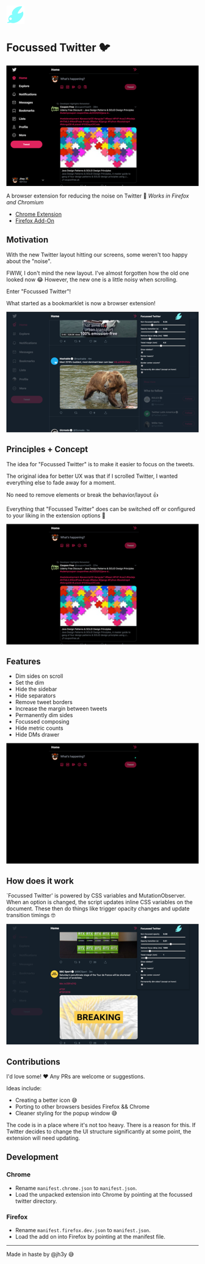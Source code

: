 ![focussed twitter logo](src/focussed-twitter/icons/focussed_twitter_48.png)
# Focussed Twitter 🐦

![potential](src/screenshots/showing-sides.png)

A browser extension for reducing the noise on Twitter 🙌
_Works in Firefox and Chromium_

- [Chrome Extension](https://chrome.google.com/webstore/detail/focussed-twitter/efldegaojlekkkoegoeakkgknaagjeoj)
- [Firefox Add-On](https://addons.mozilla.org/en-US/firefox/addon/focussed-twitter/)

## Motivation
With the new Twitter layout hitting our screens, some weren't too happy about the "noise".

FWIW, I don't mind the new layout. I've almost forgotten how the old one looked now 😂
However, the new one is a little noisy when scrolling.

Enter "Focussed Twitter"!

What started as a bookmarklet is now a browser extension!

![dimming noise](src/screenshots/dimming.png)

## Principles + Concept
The idea for "Focussed Twitter" is to make it easier to focus on the tweets.

The original idea for better UX was that if I scrolled Twitter, I wanted everything else to fade away for a moment.

No need to remove elements or break the behavior/layout 👍

Everything that "Focussed Twitter" does can be switched off or configured to your liking in the extension options 💪

![focussed](src/screenshots/focussed.png)

## Features
- Dim sides on scroll
- Set the dim
- Hide the sidebar
- Hide separators
- Remove tweet borders
- Increase the margin between tweets
- Permanently dim sides
- Focussed composing
- Hide metric counts
- Hide DMs drawer

![composition](src/screenshots/composing.png)

## How does it work
`Focussed Twitter' is powered by CSS variables and MutationObserver. When an option is changed, the script updates inline CSS variables on the document.
These then do things like trigger opacity changes and update transition timings 🤓

![configuration](src/screenshots/configuration.png)

## Contributions
I'd love some! ❤️ Any PRs are welcome or suggestions.

Ideas include:
- Creating a better icon 😅
- Porting to other browsers besides Firefox && Chrome
- Cleaner styling for the popup window 😅

The code is in a place where it's not too heavy. There is a reason for this. If Twitter decides to change the UI structure significantly at some point, the extension will need updating.

## Development
### Chrome
- Rename `manifest.chrome.json` to `manifest.json`.
- Load the unpacked extension into Chrome by pointing at the focussed twitter directory.
### Firefox
- Rename `manifest.firefox.dev.json` to `manifest.json`.
- Load the add on into Firefox by pointing at the manifest file.

---

Made in haste by @jh3y 😅
